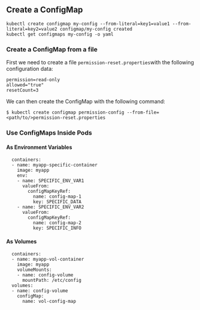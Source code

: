 ## Create a ConfigMap
```
kubectl create configmap my-config --from-literal=key1=value1 --from-literal=key2=value2 configmap/my-config created
kubectl get configmaps my-config -o yaml
```
### Create a ConfigMap from a file
First we need to create a file `permission-reset.properties`with the following configuration data:
```
permission=read-only
allowed="true"
resetCount=3
```
We can then create the ConfigMap with the following command:

`$ kubectl create configmap permission-config --from-file=<path/to/>permission-reset.properties`

### Use ConfigMaps Inside Pods
#### As Environment Variables
```
  containers:
  - name: myapp-specific-container
    image: myapp
    env:
    - name: SPECIFIC_ENV_VAR1
      valueFrom:
        configMapKeyRef:
          name: config-map-1
          key: SPECIFIC_DATA
    - name: SPECIFIC_ENV_VAR2
      valueFrom:
        configMapKeyRef:
          name: config-map-2
          key: SPECIFIC_INFO
```

#### As Volumes
```
  containers:
  - name: myapp-vol-container
    image: myapp
    volumeMounts:
    - name: config-volume
      mountPath: /etc/config
  volumes:
  - name: config-volume
    configMap:
      name: vol-config-map
```